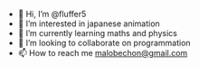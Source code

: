 - 👋 Hi, I’m @fluffer5
- 👀 I’m interested in japanese animation
- 🌱 I’m currently learning maths and physics
- 💞️ I’m looking to collaborate on programmation
- 📫 How to reach me malobechon@gmail.com

<!---
fluffer5/fluffer5 is a ✨ special ✨ repository because its `README.md` (this file) appears on your GitHub profile.
You can click the Preview link to take a look at your changes.
--->
